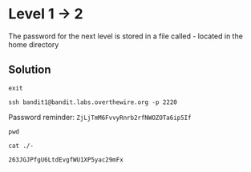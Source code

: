 # Level 1 -> 2

The password for the next level is stored in a file called - located in the home directory

## Solution

```
exit
```

```
ssh bandit1@bandit.labs.overthewire.org -p 2220
```

Password reminder: `ZjLjTmM6FvvyRnrb2rfNWOZOTa6ip5If`

```
pwd
```

```
cat ./-
```

```
263JGJPfgU6LtdEvgfWU1XP5yac29mFx
```
